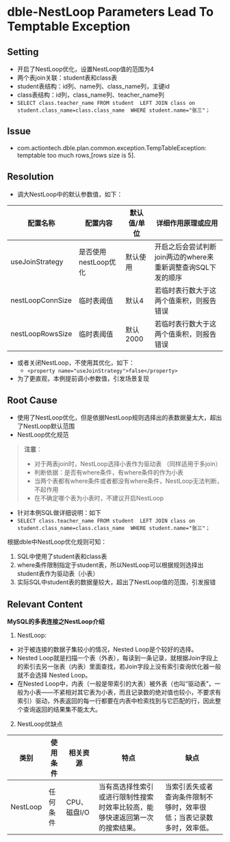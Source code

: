 # dble-NestLoop Parameters Lead To Temptable Exception

## Setting

- 开启了NestLoop优化，设置NestLoop值的范围为4
- 两个表join关联：student表和class表
- student表结构：id列、name列、class_name列，主键id
- class表结构：id列，class_name列、teacher_name列
- `SELECT class.teacher_name FROM student  LEFT JOIN class on student.class_name=class.class_name  WHERE student.name="张三"；`

## Issue

- com.actiontech.dble.plan.common.exception.TempTableException: temptable too much rows,[rows size is 5].

## Resolution

- 调大NestLoop中的默认参数值，如下：

| 配置名称 | 配置内容 | 默认值/单位 | 详细作用原理或应用 |
| ---- | ---- | ---- | ----|
| useJoinStrategy | 是否使用nestLoop优化 | 默认使用 | 开启之后会尝试判断join两边的where来重新调整查询SQL下发的顺序 |
| nestLoopConnSize | 临时表阈值 | 默认4 | 若临时表⾏数⼤于这两个值乘积，则报告错误 |
| nestLoopRowsSize | 临时表阈值 | 默认2000 | 若临时表⾏数⼤于这两个值乘积，则报告错误 |

- 或者关闭NestLoop，不使用其优化，如下：
  - `<property name="useJoinStrategy">false</property>`
- 为了更直观，本例提前调小参数值，引发场景复现

## Root Cause

- 使用了NestLoop优化，但是依据NestLoop规则选择出的表数据量太大，超出了NestLoop默认范围
- NestLoop优化规范
> **注意**：
> - 对于两表join时，NestLoop选择小表作为驱动表 （同样适用于多join）
> - 判断依据：是否有where条件，有where条件的作为小表
> - 当两个表都有where条件或者都没有where条件，NestLoop无法判断，不起作用
> - 在不确定哪个表为小表时，不建议开启NestLoop

- 针对本例SQL做详细说明：如下
- `SELECT class.teacher_name FROM student  LEFT JOIN class on student.class_name=class.class_name  WHERE student.name="张三"；  `

根据dble中NestLoop优化规则可知：
1. SQL中使用了student表和class表
2. where条件限制指定于student表，所以NestLoop可以根据规则选择出student表作为驱动表（小表）
3. 实际SQL中student表的数据量较大，超出了NestLoop值的范围，引发报错

## Relevant Content

**MySQL的多表连接之NestLoop介绍**

1. NestLoop:
 - 对于被连接的数据子集较小的情况，Nested Loop是个较好的选择。
 - Nested Loop就是扫描一个表（外表），每读到一条记录，就根据Join字段上的索引去另一张表（内表）里面查找，若Join字段上没有索引查询优化器一般就不会选择 Nested Loop。
 - 在Nested Loop中，内表（一般是带索引的大表）被外表（也叫“驱动表”，一般为小表——不紧相对其它表为小表，而且记录数的绝对值也较小，不要求有索引）驱动，外表返回的每一行都要在内表中检索找到与它匹配的行，因此整个查询返回的结果集不能太大。

2. NestLoop优缺点

| 类别 | 使用条件 | 相关资源 | 特点 | 缺点 |
| ---- | ---- | ---- | ---- | ---- |
| NestLoop | 任何条件 | CPU、磁盘I/O | 当有高选择性索引或进行限制性搜索时效率比较高，能够快速返回第一次的搜索结果。| 当索引丢失或者查询条件限制不够时，效率很低；当表记录数多时，效率低。 |
